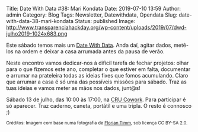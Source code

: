 Title: Date With Data #38: Mari Kondata
Date: 2019-07-10 13:59
Author: admin
Category: Blog
Tags: Newsletter, Datewithdata, Opendata
Slug: date-with-data-38-mari-kondata
Status: published
Image: http://www.transparenciahackday.org/wp-content/uploads/2019/07/dwd-julho2019-1024x683.png

Este sábado temos mais um [Date With Data](http://datewithdata.pt/). Anda daí, agitar dados, metê-los na ordem e deixar a casa arrumada antes da pausa de verão.

Neste encontro vamos dedicar-nos à difícil tarefa de fechar projetos: olhar para o que fizemos este ano, completar o que estiver em falta, documentar e arrumar na prateleira todas as ideias fixes que fomos acumulando. Claro que arrumar a casa é só uma das possíveis missões para sábado. Traz as tuas ideias e vamos meter as mãos nos dados, junt\@s!

Sábado 13 de julho, das 10:00 às 17:00, na [CRU Cowork](https://cru-cowork.com/). Para participar é só aparecer. Traz caderno, caneta, portátil e uma tripla. O resto é connosco ;)

<small>Créditos: Imagem com base numa fotografia de [Florian Timm](https://www.flickr.com/photos/floriantimm/15295809966/), sob licença CC BY-SA 2.0.</small>
